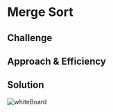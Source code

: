 # Merge Sort
 


## Challenge



## Approach & Efficiency



## Solution

![whiteBoard](./assets/wb.jpg)